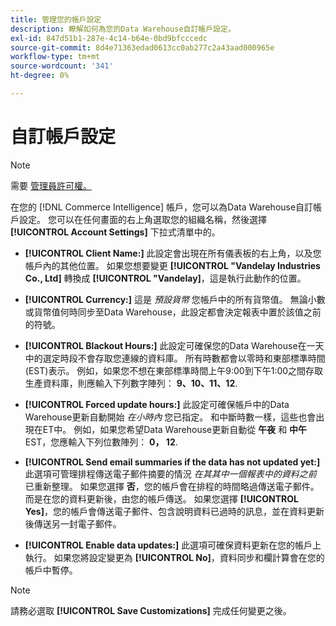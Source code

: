```yaml
---
title: 管理您的帳戶設定
description: 瞭解如何為您的Data Warehouse自訂帳戶設定。
exl-id: 847d51b1-287e-4c14-b64e-0bd9bfcccedc
source-git-commit: 8d4e71363edad0613cc0ab277c2a43aad000965e
workflow-type: tm+mt
source-wordcount: '341'
ht-degree: 0%

---
```


# 自訂帳戶設定

>[!NOTE]
>
>需要 [管理員許可權。](../../administrator/user-management/user-management.md)

在您的 [!DNL Commerce Intelligence] 帳戶，您可以為Data Warehouse自訂帳戶設定。 您可以在任何畫面的右上角選取您的組織名稱，然後選擇 **[!UICONTROL Account Settings]** 下拉式清單中的。

* **[!UICONTROL Client Name:]** 此設定會出現在所有儀表板的右上角，以及您帳戶內的其他位置。 如果您想要變更 **[!UICONTROL "Vandelay Industries Co., Ltd]** 轉換成 **[!UICONTROL "Vandelay]**，這是執行此動作的位置。

* **[!UICONTROL Currency:]** 這是 *預設貨幣* 您帳戶中的所有貨幣值。 無論小數或貨幣值何時同步至Data Warehouse，此設定都會決定報表中置於該值之前的符號。

* **[!UICONTROL Blackout Hours:]** 此設定可確保您的Data Warehouse在一天中的選定時段不會存取您連線的資料庫。 所有時數都會以零時和東部標準時間(EST)表示。 例如，如果您不想在東部標準時間上午9:00到下午1:00之間存取生產資料庫，則應輸入下列數字陣列： **9、10、11、12**.

* **[!UICONTROL Forced update hours:]** 此設定可確保帳戶中的Data Warehouse更新自動開始 *在小時內* 您已指定。 和中斷時數一樣，這些也會出現在ET中。 例如，如果您希望Data Warehouse更新自動從 **午夜** 和 **中午** EST，您應輸入下列位數陣列： **0， 12**.

* **[!UICONTROL Send email summaries if the data has not updated yet:]** 此選項可管理排程傳送電子郵件摘要的情況 *在其其中一個報表中的資料之前* 已重新整理。 如果您選擇 **否**，您的帳戶會在排程的時間略過傳送電子郵件。 而是在您的資料更新後，由您的帳戶傳送。 如果您選擇 **[!UICONTROL Yes]**，您的帳戶會傳送電子郵件、包含說明資料已過時的訊息，並在資料更新後傳送另一封電子郵件。

* **[!UICONTROL Enable data updates:]** 此選項可確保資料更新在您的帳戶上執行。 如果您將設定變更為 **[!UICONTROL No]**，資料同步和欄計算會在您的帳戶中暫停。

>[!NOTE]
>
>請務必選取 **[!UICONTROL Save Customizations]** 完成任何變更之後。
